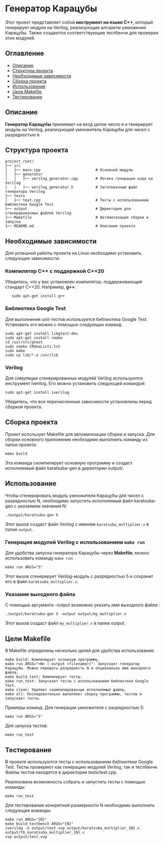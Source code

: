# Генератор Карацубы

Этот проект представляет собой **инструмент на языке C++**, который генерирует модули на Verilog, реализующие алгоритм умножения Карацубы. Также создаются соответствующие тестбенчи для проверки этих модулей.

## Оглавление

- [Описание](#описание)
- [Структура проекта](#структура-проекта)
- [Необходимые зависимости](#необходимые-зависимости)
- [Сборка проекта](#сборка-проекта)
- [Использование](#использование)
- [Цели Makefile](#цели-makefile)
- [Тестирование](#тестирование)

## Описание

**Генератор Карацубы** принимает на вход целое число `N` и генерирует модуль на Verilog, реализующий умножитель Карацубы для чисел с разрядностью `N`.


## Структура проекта

```
project_root/
├── src
│   ├── main.cpp                         # Основной модуль
│   ├── generator
│   │   ├── verilog_generator.cpp        # Логика генерации кода на Verilog
│   │   ├── verilog_generator.h          # Заголовочный файл генератора Verilog
├── tests
│   ├── test.cpp                         # Тесты с использованием библиотеки Google Test
├── output                               # Директория для сгенерированных файлов Verilog
├── Makefile                             # Автоматизация сборки и запуска
├── README.md                            # Описание проекта

```
## Необходимые зависимости

Для успешной работы проекта на Linux необходимо установить следующие зависимости:

### Компилятор C++ с поддержкой C++20
Убедитесь, что у вас установлен компилятор, поддерживающий стандарт C++20. Например, **g++**:
```
   sudo apt-get install g++
```
### Библиотека Google Test
Для выполнения unit-тестов используется библиотека Google Test. Установить его можно с помощью следующих команд:

```
sudo apt-get install libgtest-dev
sudo apt-get install cmake
cd /usr/src/gtest
sudo cmake CMakeLists.txt
sudo make
sudo cp lib/*.a /usr/lib
```
### Verilog 
Для симуляции сгенерированных модулей Verilog используются инструмент iverilog. Его можно установить следующей командой:

```
sudo apt-get install iverilog
```

Убедитесь, что все перечисленные зависимости установлены перед сборкой проекта.

## Сборка проекта
Проект использует Makefile для автоматизации сборки и запуска. Для сборки основного приложения необходимо выполнить команду из папки проекта:
```
make build
```
Эта команда скомпилирует основную программу и создаст исполняемый файл karatsuba-gen в директории output/.
## Использование

Чтобы сгенерировать модуль умножителя Карацубы для чисел с разрядностью N, необходимо запустить исполняемый файл karatsuba-gen с указанием значения N:

```
./output/karatsuba-gen 5
```

Этот вызов создаст файл Verilog с именем `karatsuba_multiplier.v` в папке `output`.

### Генерация модулей Verilog с использованием `make run`

Для удобства запуска генератора Карацубы через **Makefile**, можно использовать команду `make run`:

```
make run ARGS="5"
```
Этот вызов сгенерирует Verilog-модуль с разрядностью 5 и сохранит его в файл `karatsuba_multiplier.v`.

### Указание выходного файла
С помощью аргумента -output возможно указать имя выходного файла :

```
./output/karatsuba-gen 5 -output output/my_multiplier.v
```
Этот вызов создаст файл `my_multiplier.v` в папке output.

## Цели Makefile
В Makefile определены несколько целей для удобства использования:
```
make build: Компилирует основную программу.
make run ARGS="<N> [-output <filename>]": Запускает генератор Карацубы. Можно передать разрядность N и опционально имя выходного файла.
make build_test: Компилирует тесты.
make run_test: Запускает тесты с использованием библиотеки Google Test.
make clean: Удаляет скомпилированные исполняемые файлы.
make all: Последовательно выполняет сборку программы, тестов и запускает тесты.
```
Примеры команд:
Для генерации умножителя с разрядностью 5:
```
make run ARGS="5"
```
Для запуска тестов:
```
make run_test
```
## Тестирование
В проекте используются тесты с использованием библиотеки Google Test. Тесты проверяют как генерацию модулей Verilog, так и тестбенчи. Файлы тестов находятся в директории tests/test.cpp.

Реализована возможность собрать и запустить тесты с помощью команды:
```
make run_test
```
Для тестирования конкретной размерности N необходимо выполнить следующие команды:

```
make run ARGS="{N}"
make build_testbench ARGS="{N}"
iverilog -o output/test.vvp output/karatsuba_multiplier_{N}.v output/tb_karatsuba_multiplier_{N}.v
vvp output/test.vvp
```